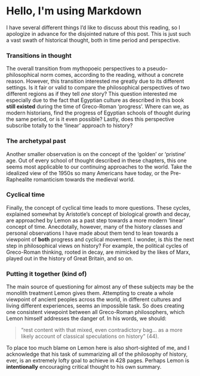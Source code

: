 # Hello, I'm using Markdown
I have several different things I’d like to discuss about this reading, so I apologize in advance for the disjointed nature of this post. This is just such a vast swath of historical thought, both in time period and perspective. 

### Transitions in thought
The overall transition from mythopoeic perspectives to a pseudo-philosophical norm comes, according to the reading, without a concrete reason. However, this transition interested me greatly due to its different settings. Is it fair or valid to compare the philosophical perspectives of two different regions as if they tell *one* story? This question interested me especially due to the fact that Egyptian culture as described in this book **still existed** during the time of Greco-Roman ‘progress’. Where can we, as modern historians, find the progress of Egyptian schools of thought during the same period, or is it even possible? Lastly, does this perspective subscribe totally to the ‘linear’ approach to history?

### The archetypal past
Another smaller observation is on the concept of the ‘golden’ or ‘pristine’ age. Out of every school of thought described in these chapters, this one seems most applicable to our continuing approaches to the world. Take the idealized view of the 1950s so many Americans have today, or the Pre-Raphealite romanticism towards the medieval world. 

### Cyclical time
Finally, the concept of cyclical time leads to more questions. These cycles, explained somewhat by Aristotle’s concept of biological growth and decay, are approached by Lemon as a past step towards a more modern ‘linear’ concept of time. Anecdotally, however, many of the history classes and personal observations I have made about them tend to lean towards a viewpoint of **both** progress and cyclical movement. I wonder, is *this* the next step in philosophical views on history? For example, the political cycles of Greco-Roman thinking, rooted in decay, are mimicked by the likes of Marx, played out in the history of Great Britain, and so on.

### Putting it together (kind of)
The main source of questioning for almost any of these subjects may be the monolith treatment Lemon gives them. Attempting to create a whole viewpoint of ancient peoples across the world, in different cultures and living different experiences, seems an impossible task. So does creating one consistent viewpoint between all Greco-Roman philosophers, which Lemon himself addresses the danger of. In his words, we should:
>“rest content with that mixed, even contradictory bag… as a more likely account of classical speculations on history” (44).

To place too much blame on Lemon here is also short-sighted of me, and I acknowledge that his task of summarizing all of the philosophy of history, ever, is an extremely lofty goal to achieve in 428 pages. Perhaps Lemon is **intentionally** encouraging critical thought to his own summary.
